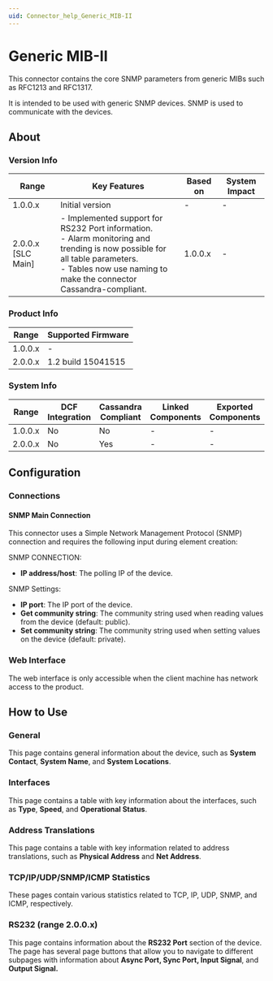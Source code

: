 ```yaml
---
uid: Connector_help_Generic_MIB-II
---
```


# Generic MIB-II

This connector contains the core SNMP parameters from generic MIBs such as RFC1213 and RFC1317.

It is intended to be used with generic SNMP devices. SNMP is used to communicate with the devices.

## About

### Version Info

| Range | Key Features | Based on | System Impact |
|--|--|--|--|
| 1.0.0.x | Initial version | - | - |
| 2.0.0.x [SLC Main] | - Implemented support for RS232 Port information. <br>- Alarm monitoring and trending is now possible for all table parameters. <br>- Tables now use naming to make the connector Cassandra-compliant. | 1.0.0.x | - |

### Product Info

| Range     | Supported Firmware     |
|-----------|------------------------|
| 1.0.0.x   | -                      |
| 2.0.0.x   | 1.2 build 15041515     |

### System Info

| Range     | DCF Integration     | Cassandra Compliant     | Linked Components     | Exported Components     |
|-----------|---------------------|-------------------------|-----------------------|-------------------------|
| 1.0.0.x   | No                  | No                      | -                     | -                       |
| 2.0.0.x   | No                  | Yes                     | -                     | -                       |

## Configuration

### Connections

#### SNMP Main Connection

This connector uses a Simple Network Management Protocol (SNMP) connection and requires the following input during element creation:

SNMP CONNECTION:

- **IP address/host**: The polling IP of the device.

SNMP Settings:

- **IP port**: The IP port of the device.
- **Get community string**: The community string used when reading values from the device (default: public).
- **Set community string**: The community string used when setting values on the device (default: private).

### Web Interface

The web interface is only accessible when the client machine has network access to the product.

## How to Use

### General

This page contains general information about the device, such as **System Contact**, **System Name**, and **System Locations**.

### Interfaces

This page contains a table with key information about the interfaces, such as **Type**, **Speed**, and **Operational Status**.

### Address Translations

This page contains a table with key information related to address translations, such as **Physical Address** and **Net Address**.

### TCP/IP/UDP/SNMP/ICMP Statistics

These pages contain various statistics related to TCP, IP, UDP, SNMP, and ICMP, respectively.

### RS232 (range 2.0.0.x)

This page contains information about the **RS232 Port** section of the device. The page has several page buttons that allow you to navigate to different subpages with information about **Async Port, Sync Port, Input Signal**, and **Output Signal.**
